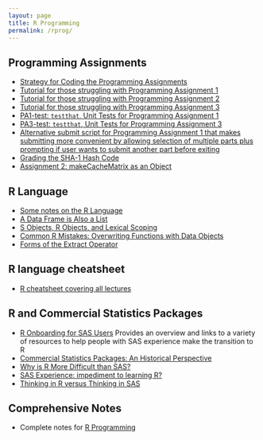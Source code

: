 ```yaml
---
layout: page
title: R Programming
permalink: /rprog/
---
```


## Programming Assignments

- [Strategy for Coding the Programming Assignments](https://github.com/lgreski/datasciencectacontent/blob/master/markdown/makeItRun.md)
- [Tutorial for those struggling with Programming Assignment 1](https://github.com/derekfranks/practice_assignment)  
- [Tutorial for those struggling with Programming Assignment 2](https://github.com/DanieleP/PA2-clarifying_instructions)
- [Tutorial for those struggling with Programming Assignment 3](https://github.com/DanieleP/PA3-tutorial)
- [PA1-test: `testthat`, Unit Tests for Programming Assignment 1](https://github.com/cbryant1000/pa1test)
- [PA3-test: `testthat`, Unit Tests for Programming Assignment 3](https://github.com/cbryant1000/pa3test)
- [Alternative submit script for Programming Assignment 1 that makes submitting more convenient by allowing selection of multiple parts plus prompting if user wants to submit another part before exiting](https://github.com/rchampoux/coursera/blob/master/rprog-scripts-submitscript1.R)
- [Grading the SHA-1 Hash Code](https://github.com/lgreski/datasciencectacontent/blob/master/markdown/rprog-gradeSHA1hash.md)
-  [Assignment 2: makeCacheMatrix as an Object](https://github.com/lgreski/datasciencectacontent/blob/master/markdown/rprogAssignment2Prototype.md)


## R Language

- [Some notes on the R Language](http://lopezrj.github.io)
- [A Data Frame is Also a List](https://github.com/lgreski/datasciencectacontent/blob/master/markdown/dataFrameAsList.md)
- [S Objects, R Objects, and Lexical Scoping](https://github.com/lgreski/datasciencectacontent/blob/master/markdown/rprog-lexicalScoping.md)
- [Common R Mistakes: Overwriting Functions with Data Objects](https://github.com/lgreski/datasciencectacontent/blob/master/markdown/rprog-overwritingRFunctions.md)
- [Forms of the Extract Operator](https://github.com/lgreski/datasciencectacontent/blob/master/markdown/rprog-extractOperator.md)


## R language cheatsheet

- [R cheatsheet covering all lectures](https://github.com/startupjing/Tech_Notes/blob/master/R/R_language.md)

## R and Commercial Statistics Packages

- [R Onboarding for SAS Users](https://github.com/lgreski/datasciencectacontent/blob/master/markdown/rprog-onboardingForSASUsers.md) Provides an overview and links to a variety of resources to help people with SAS experience make the transition to R
- [Commercial Statistics Packages: An Historical Perspective](https://github.com/lgreski/datasciencectacontent/blob/master/markdown/statsPackagesHistory.md)
- [Why is R More Difficult than SAS?](https://github.com/lgreski/datasciencectacontent/blob/master/markdown/whyIsRHarderThanSAS.md)
- [SAS Experience: impediment to learning R?](https://github.com/lgreski/datasciencectacontent/blob/master/markdown/exampleSortRvsSAS.md)
- [Thinking in R versus Thinking in SAS](https://github.com/lgreski/datasciencectacontent/blob/master/markdown/exampleSortRvsSAS.md)

## Comprehensive Notes

- Complete notes for [R Programming](http://sux13.github.io/DataScienceSpCourseNotes/)
